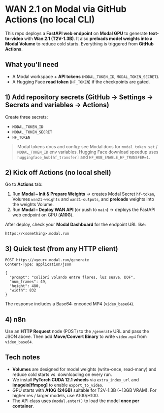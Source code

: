 # WAN 2.1 on Modal via GitHub Actions (no local CLI)

This repo deploys a **FastAPI web endpoint** on **Modal GPU** to generate **text-to-video** with **Wan 2.1 (T2V-1.3B)**.
It also **preloads model weights into a Modal Volume** to reduce cold starts. Everything is triggered from **GitHub Actions**.

## What you'll need
- A Modal workspace + **API tokens** (`MODAL_TOKEN_ID`, `MODAL_TOKEN_SECRET`).
- A Hugging Face **read token** (`HF_TOKEN`) if the checkpoints are gated.

## 1) Add repository secrets (GitHub → Settings → Secrets and variables → Actions)
Create three secrets:
- `MODAL_TOKEN_ID`
- `MODAL_TOKEN_SECRET`
- `HF_TOKEN`

> Modal tokens docs and config: see Modal docs for `modal token set` / `MODAL_TOKEN_ID` env variables.
> Hugging Face download speedup uses `huggingface_hub[hf_transfer]` and `HF_HUB_ENABLE_HF_TRANSFER=1`.

## 2) Kick off Actions (no local shell)
Go to **Actions** tab:
1. Run **Modal – Init & Prepare Weights** → creates Modal Secret `hf-token`, Volumes `wan21-weights` and `wan21-outputs`, and **preloads** weights into the weights Volume.
2. Run **Modal – Deploy WAN API** (or push to `main`) → deploys the FastAPI web endpoint on GPU (**A10G**).

After deploy, check your **Modal Dashboard** for the endpoint URL like:
```
https://<something>.modal.run
```

## 3) Quick test (from any HTTP client)
```
POST https://<your>.modal.run/generate
Content-Type: application/json

{
  "prompt": "colibrí volando entre flores, luz suave, DOF",
  "num_frames": 49,
  "height": 480,
  "width": 832
}
```
The response includes a Base64-encoded MP4 (`video_base64`).

## 4) n8n
Use an **HTTP Request** node (POST) to the `/generate` URL and pass the JSON above.
Then add **Move/Convert Binary** to write `video.mp4` from `video_base64`.

## Tech notes
- **Volumes** are designed for model weights (write-once, read-many) and reduce cold starts vs. downloading on every run.
- We install **PyTorch CUDA 12.1 wheels** via `extra_index_url` and **imageio[ffmpeg]** to enable `export_to_video`.
- GPU starts with **A10G (24GB)** suitable for T2V-1.3B (~13GB VRAM). For higher res / larger models, use A100/H100.
- The API class uses `@modal.enter()` to load the model **once per container**.

